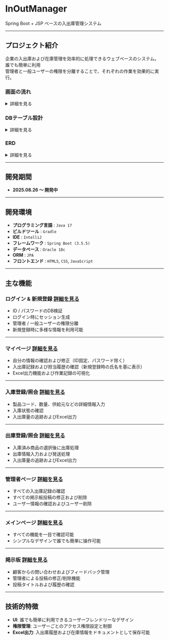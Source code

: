 # InOutManager  
Spring Boot + JSP ベースの入出庫管理システム

---

##  プロジェクト紹介  
企業の入出庫および在庫管理を効率的に処理できるウェブベースのシステム。  
誰でも簡単に利用  
管理者と一般ユーザーの権限を分離することで、それぞれの作業を効果的に実行。  

###  画面の流れ 
<details>
  <summary>詳細を見る</summary> <br>
  <img src="https://github.com/jongha8422-sketch/inoutmanager/blob/main/PICTURES/%ED%99%94%EB%A9%B4%EC%9D%98%20%EC%A7%84%EC%9E%90%ED%9D%90%EB%A6%84.png" alt="画面フロー" width="800"/> 
</details>

###  DBテーブル設計 
<details>
  <summary>詳細を見る</summary> <br>
  <img src="https://github.com/jongha8422-sketch/inoutmanager/blob/main/PICTURES/%EB%8D%B0%EC%9D%B4%ED%84%B0%EB%B2%A0%EC%9D%B4%EC%8A%A4%20%EC%84%A4%EA%B3%84.png" width="800"/> 
</details>

### ERD 
<details>
  <summary>詳細を見る</summary> <br>
  <img src="https://github.com/jongha8422-sketch/inoutmanager/blob/main/PICTURES/erd1.png" width="800"/> 
</details>


---

##  開発期間  
- **2025.08.26 ～ 開発中**

---

##  開発環境  

- **プログラミング言語** : `Java 17`  
- **ビルドツール** : `Gradle`  
- **IDE** : `IntelliJ`  
- **フレームワーク** : `Spring Boot (3.5.5)`  
- **データベース** : `Oracle 18c` 
- **ORM** : `JPA`  
- **フロントエンド** : `HTML5`, `CSS`, `JavaScript`  

---

##  主な機能  

###  ログイン & 新規登録 [詳細を見る](https://github.com/jongha8422-sketch/inoutmanager/blob/main/project/login.md)
- ID / パスワードのDB検証  
- ログイン時にセッション生成  
- 管理者 / 一般ユーザーの権限分離  
- 新規登録時に多様な情報を利用可能  

---

###  マイページ [詳細を見る](https://github.com/jongha8422-sketch/inoutmanager/blob/main/project/mypage.md)
- 自分の情報の確認および修正（ID固定、パスワード除く）  
- 入出庫記録および担当履歴の確認（新規登録時の氏名を基に表示）  
- Excel出力機能および作業記録の可視化  

---

###  入庫登録/照会 [詳細を見る](https://github.com/jongha8422-sketch/inoutmanager/blob/main/project/ibpage.md)
- 製品コード、数量、供給元などの詳細情報入力  
- 入庫状態の確認  
- 入出庫量の追跡およびExcel出力  

---

###  出庫登録/照会 [詳細を見る](https://github.com/jongha8422-sketch/inoutmanager/blob/main/project/obpage.md)
- 入庫済み商品の選択後に出庫処理  
- 出庫情報入力および発送処理  
- 入出庫量の追跡およびExcel出力  

---

###  管理者ページ [詳細を見る](https://github.com/jongha8422-sketch/inoutmanager/blob/main/project/admin.md)
- すべての入出庫記録の確認  
- すべての掲示板投稿の修正および削除  
- ユーザー情報の確認およびユーザー削除  

---

###  メインページ [詳細を見る](https://github.com/jongha8422-sketch/inoutmanager/blob/main/project/mainpage.md)
- すべての機能を一目で確認可能  
- シンプルなデザインで誰でも簡単に操作可能  

---

###  掲示板 [詳細を見る](https://github.com/jongha8422-sketch/inoutmanager/blob/main/project/boardpage.md)
- 顧客からの問い合わせおよびフィードバック管理  
- 管理者による投稿の修正/削除機能  
- 投稿タイトルおよび履歴の確認  

---

##  技術的特徴  

- **UI**: 誰でも簡単に利用できるユーザーフレンドリーなデザイン  
- **権限管理**: ユーザーごとのアクセス権限設定と制御  
- **Excel出力**: 入出庫履歴および在庫情報をドキュメントとして保存可能  
